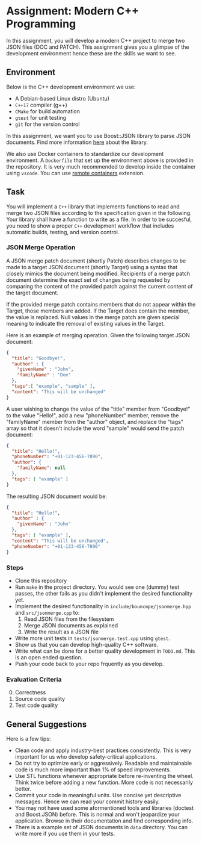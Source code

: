 # Assignment: Modern C++ Programming

In this assignment, you will develop a modern C++ project to merge two JSON files (DOC and PATCH). This assignment gives you a glimpse of the development environment hence these are the skills we want to see.

## Environment
Below is the C++ development environment we use:

* A Debian-based Linux distro (Ubuntu)
* `C++17` compiler (g++)
* `CMake` for build automation
* `gtest` for unit testing
* `git` for the version control

In this assignment, we want you to use Boost::JSON library to parse JSON documents. Find more information [here](https://github.com/boostorg/json) about the library.

We also use Docker containers to standardize our development environment. A `Dockerfile` that set up the environment above is provided in the repository. It is very much recommended to develop inside the container using `vscode`. You can use [remote containers](https://code.visualstudio.com/docs/remote/containers-tutorial) extension.

## Task

You will implement a `C++` library that implements functions to read and merge two JSON files according to the specification given in the following. Your library shall have a function to write as a file. In order to be succesful, you need to show a proper `C++` development workflow that includes automatic builds, testing, and version control.

### JSON Merge Operation

A JSON merge patch document (shortly Patch) describes changes to be made to a target JSON document (shortly Target) using a syntax that closely mimics the document being modified. Recipients of a merge patch document determine the exact set of changes being requested by comparing the content of the provided patch against the current content of the target document.

If the provided merge patch contains members that do not appear within the Target, those members are added.  If the Target does contain the member, the value is replaced. Null values in the merge patch are given special meaning to indicate the removal of existing values in the Target.

Here is an example of merging operation. Given the following target JSON document:
```json
{
  "title": "Goodbye!",
  "author" : {
    "givenName" : "John",
    "familyName" : "Doe"
  },
  "tags":[ "example", "sample" ],
  "content": "This will be unchanged"
}
```

A user wishing to change the value of the "title" member from "Goodbye!" to the value "Hello!", add a new "phoneNumber" member, remove the "familyName" member from the "author" object, and replace the "tags" array so that it doesn't include the word "sample" would send the patch document:
```json
{
  "title": "Hello!",
  "phoneNumber": "+01-123-456-7890",
  "author": {
    "familyName": null 
  },
  "tags": [ "example" ]
}
```

The resulting JSON document would be:
```json
{
  "title": "Hello!",
  "author" : {
    "givenName" : "John"
  },
  "tags": [ "example" ],
  "content": "This will be unchanged",
  "phoneNumber": "+01-123-456-7890"
}
```

### Steps

* Clone this repository 
* Run `make` in the project directory. You would see one (dummy) test passes, the other fails as you didn't implement the desired functionality yet.
* Implement the desired functionality in `include/bouncmpe/jsonmerge.hpp` and `src/jsonmerge.cpp` to:
    1. Read JSON files from the filesystem
    2. Merge JSON documents as explained
    3. Write the result as a JSON file
* Write more unit tests in `tests/jsonmerge.test.cpp` using `gtest`.
* Show us that you can develop high-quality C++ software.
* Write what can be done for a better quality development in `TODO.md`. This is an open ended question.
* Push your code back to your repo frquently as you develop.

### Evaluation Criteria

0. Correctness
1. Source code quality
2. Test code quality

## General Suggestions

Here is a few tips: 
* Clean code and apply industry-best practices consistently. This is very important for us who develop safety-critical applications.
* Do not try to optimize early or aggressively. Readable and maintainable code is much more important than 1% of speed improvements.
* Use STL functions whenever appropriate before re-inventing the wheel. Think twice before adding a new function. More code is not necessarily better.
* Commit your code in meaningful units. Use concise yet descriptive messages. Hence we can read your commit history easily.
* You may not have used some aformentioned tools and libraries (doctest and Boost.JSON) before. This is normal and won't jeopardize your application. Browse in their documentation and find corresponding info.
* There is a example set of JSON documents in `data` directory. You can write more if you use them in your tests.


